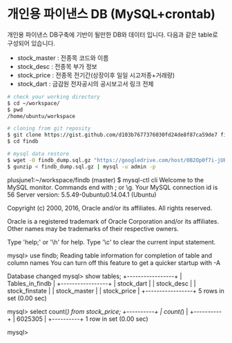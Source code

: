 # 개인용 파이낸스 DB (MySQL+crontab)

개인용 파이낸스 DB구축에 기반이 될만한 DB와 데이터 입니다. 다음과 같은 table로 구성되어 있습니다.

* stock_master : 전종목 코드와 이름
* stock_desc : 전종목 부가 정보 
* stock_price : 전종목 전기간(상장이후 일일 시고저종+거래량)
* stock_dart : 금감원 전자공시의 공시보고서 링크 전체


```bash
# check your working directory
$ cd ~/workspace/
$ pwd
/home/ubuntu/workspace

# cloning from git reposity
$ git clone https://gist.github.com/d103b7677376030fd24de8f87ca59de7 findb 
$ cd findb

# mysql data restore
$ wget -O findb_dump.sql.gz "https://googledrive.com/host/0B2Op0f7i-jUEMGJ0bzFNMmYxa3M"
$ gunzip < findb_dump.sql.gz | mysql -u admin -p

```



plusjune1:~/workspace/findb (master) $ mysql-ctl cli
Welcome to the MySQL monitor.  Commands end with ; or \g.
Your MySQL connection id is 56
Server version: 5.5.49-0ubuntu0.14.04.1 (Ubuntu)

Copyright (c) 2000, 2016, Oracle and/or its affiliates. All rights reserved.

Oracle is a registered trademark of Oracle Corporation and/or its
affiliates. Other names may be trademarks of their respective
owners.

Type 'help;' or '\h' for help. Type '\c' to clear the current input statement.

mysql> use findb;
Reading table information for completion of table and column names
You can turn off this feature to get a quicker startup with -A

Database changed
mysql> show tables;
+-----------------+
| Tables_in_findb |
+-----------------+
| stock_dart      |
| stock_desc      |
| stock_finstate  |
| stock_master    |
| stock_price     |
+-----------------+
5 rows in set (0.00 sec)

mysql> select count(*) from stock_price;
+----------+
| count(*) |
+----------+
|  6025305 |
+----------+
1 row in set (0.00 sec)

mysql> 
